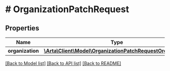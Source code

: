 # # OrganizationPatchRequest

## Properties

Name | Type | Description | Notes
------------ | ------------- | ------------- | -------------
**organization** | [**\Arta\Client\Model\OrganizationPatchRequestOrganization**](OrganizationPatchRequestOrganization.md) |  | [optional]

[[Back to Model list]](../../README.md#models) [[Back to API list]](../../README.md#endpoints) [[Back to README]](../../README.md)

